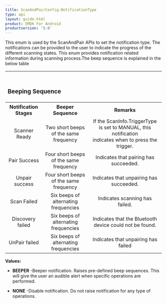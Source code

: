 ```yaml
---
title: ScanAndPairConfig.NotificationType
type: api
layout: guide.html
product: EMDK For Android
productversion: '5.0'
---
```



This enum is used by the ScanAndPair APIs to set the notification type. 
 The notifications can be provided to the user to indicate the progress of the
 different scanning states. This enum provides notification related
 information during scanning process.The beep sequence is explained in the
 below table
 <TABLE>
 
 <TR ALIGN="LEFT">
 <TH COLSPAN="3">
 <H3><BR>
 Beeping Sequence</H3></TH>
 </TR>
  <TR>
 <TH>Notification Stages</TH>
 <TH>Beeper Sequence</TH>
 <TH>Remarks</TH>
  </TR>
 <TR ALIGN="CENTER">
 <TD>Scanner Ready</TD>
 <TD>Two short beeps of the same frequency</TD>
 <TD>If the ScanInfo.TriggerType is set to MANUAL, this notification <BR>
 indicates when to press the trigger.</TD>
 </TR>
 <TR ALIGN="CENTER">
 <TD>Pair Success</TD>
 <TD>Four short beeps of the same frequency</TD>
 <TD>Indicates that pairing has succeeded.</TD>
 </TR>
 <TR ALIGN="CENTER">
 <TD>Unpair success</TD>
 <TD>Four short beeps of the same frequency</TD>
 <TD>Indicates that unpairing has succeeded.</TD>
 </TR>
 <TR ALIGN="CENTER">
 <TD>Scan Failed</TD>
 <TD>Six beeps of alternating frequencies</TD>
 <TD>Indicates scanning has failed.</TD>
 </TR>
 <TR ALIGN="CENTER">
 <TD>Discovery failed</TD>
 <TD>Six beeps of alternating frequencies</TD>
 <TD>Indicates that the Bluetooth device could not be found.</TD>
 </TR>
 <TR ALIGN="CENTER">
 <TD>UnPair failed</TD>
 <TD>Six beeps of alternating frequencies</TD>
 <TD>Indicates that unpairing has failed</TD>
 </TR>
 </TABLE>

**Values:**

* **BEEPER** -Beeper notification. Raises pre-defined beep sequences. This will give the user 
 an audible alert when specific operations are performed.

* **NONE** -Disable notification. Do not raise notification for any type of operations.






